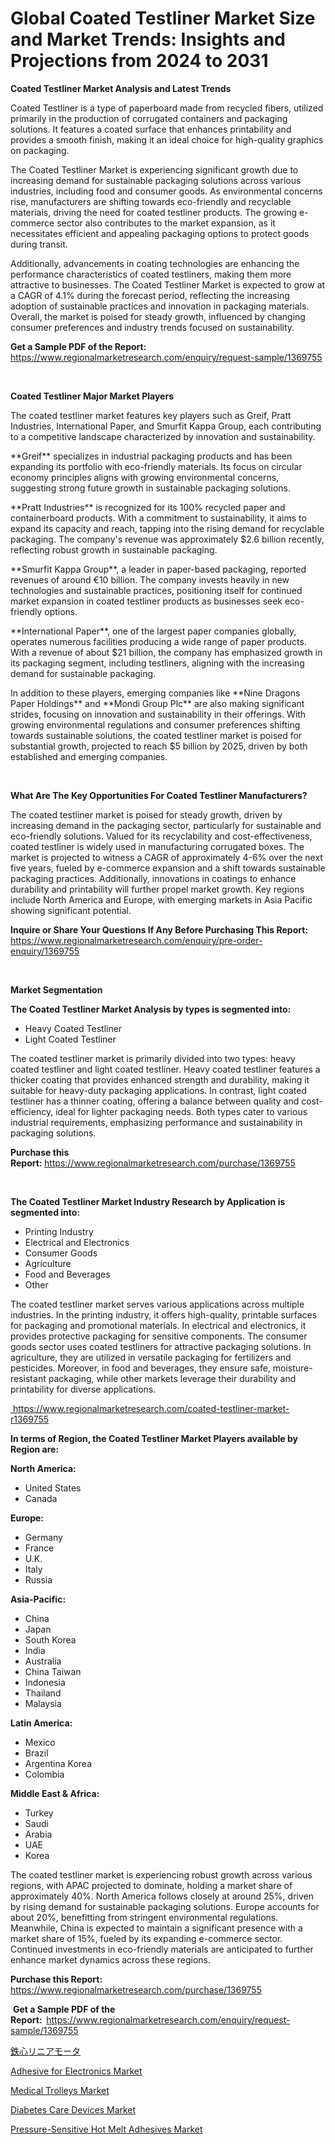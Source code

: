 <p><h1>Global Coated Testliner Market Size and Market Trends: Insights and Projections from 2024 to 2031</h1></p><p><strong>Coated Testliner Market Analysis and Latest Trends</strong></p>
<p><p>Coated Testliner is a type of paperboard made from recycled fibers, utilized primarily in the production of corrugated containers and packaging solutions. It features a coated surface that enhances printability and provides a smooth finish, making it an ideal choice for high-quality graphics on packaging.</p><p>The Coated Testliner Market is experiencing significant growth due to increasing demand for sustainable packaging solutions across various industries, including food and consumer goods. As environmental concerns rise, manufacturers are shifting towards eco-friendly and recyclable materials, driving the need for coated testliner products. The growing e-commerce sector also contributes to the market expansion, as it necessitates efficient and appealing packaging options to protect goods during transit.</p><p>Additionally, advancements in coating technologies are enhancing the performance characteristics of coated testliners, making them more attractive to businesses. The Coated Testliner Market is expected to grow at a CAGR of 4.1% during the forecast period, reflecting the increasing adoption of sustainable practices and innovation in packaging materials. Overall, the market is poised for steady growth, influenced by changing consumer preferences and industry trends focused on sustainability.</p></p>
<p><strong>Get a Sample PDF of the Report:&nbsp;</strong> <a href="https://www.regionalmarketresearch.com/enquiry/request-sample/1369755">https://www.regionalmarketresearch.com/enquiry/request-sample/1369755</a></p>
<p>&nbsp;</p>
<p><strong>Coated Testliner Major Market Players</strong></p>
<p><p>The coated testliner market features key players such as Greif, Pratt Industries, International Paper, and Smurfit Kappa Group, each contributing to a competitive landscape characterized by innovation and sustainability.</p><p>**Greif** specializes in industrial packaging products and has been expanding its portfolio with eco-friendly materials. Its focus on circular economy principles aligns with growing environmental concerns, suggesting strong future growth in sustainable packaging solutions.</p><p>**Pratt Industries** is recognized for its 100% recycled paper and containerboard products. With a commitment to sustainability, it aims to expand its capacity and reach, tapping into the rising demand for recyclable packaging. The company's revenue was approximately $2.6 billion recently, reflecting robust growth in sustainable packaging.</p><p>**Smurfit Kappa Group**, a leader in paper-based packaging, reported revenues of around €10 billion. The company invests heavily in new technologies and sustainable practices, positioning itself for continued market expansion in coated testliner products as businesses seek eco-friendly options.</p><p>**International Paper**, one of the largest paper companies globally, operates numerous facilities producing a wide range of paper products. With a revenue of about $21 billion, the company has emphasized growth in its packaging segment, including testliners, aligning with the increasing demand for sustainable packaging.</p><p>In addition to these players, emerging companies like **Nine Dragons Paper Holdings** and **Mondi Group Plc** are also making significant strides, focusing on innovation and sustainability in their offerings. With growing environmental regulations and consumer preferences shifting towards sustainable solutions, the coated testliner market is poised for substantial growth, projected to reach $5 billion by 2025, driven by both established and emerging companies.</p></p>
<p>&nbsp;</p>
<p><strong>What Are The Key Opportunities For Coated Testliner Manufacturers?</strong></p>
<p><p>The coated testliner market is poised for steady growth, driven by increasing demand in the packaging sector, particularly for sustainable and eco-friendly solutions. Valued for its recyclability and cost-effectiveness, coated testliner is widely used in manufacturing corrugated boxes. The market is projected to witness a CAGR of approximately 4-6% over the next five years, fueled by e-commerce expansion and a shift towards sustainable packaging practices. Additionally, innovations in coatings to enhance durability and printability will further propel market growth. Key regions include North America and Europe, with emerging markets in Asia Pacific showing significant potential.</p></p>
<p><strong>Inquire or Share Your Questions If Any Before Purchasing This Report:</strong> <a href="https://www.regionalmarketresearch.com/enquiry/pre-order-enquiry/1369755">https://www.regionalmarketresearch.com/enquiry/pre-order-enquiry/1369755</a></p>
<p>&nbsp;</p>
<p><strong>Market Segmentation</strong></p>
<p><strong>The Coated Testliner Market Analysis by types is segmented into:</strong></p>
<p><ul><li>Heavy Coated Testliner</li><li>Light Coated Testliner</li></ul></p>
<p><p>The coated testliner market is primarily divided into two types: heavy coated testliner and light coated testliner. Heavy coated testliner features a thicker coating that provides enhanced strength and durability, making it suitable for heavy-duty packaging applications. In contrast, light coated testliner has a thinner coating, offering a balance between quality and cost-efficiency, ideal for lighter packaging needs. Both types cater to various industrial requirements, emphasizing performance and sustainability in packaging solutions.</p></p>
<p><strong>Purchase this Report:&nbsp;</strong><a href="https://www.regionalmarketresearch.com/purchase/1369755">https://www.regionalmarketresearch.com/purchase/1369755</a></p>
<p>&nbsp;</p>
<p><strong>The Coated Testliner Market Industry Research by Application is segmented into:</strong></p>
<p><ul><li>Printing Industry</li><li>Electrical and Electronics</li><li>Consumer Goods</li><li>Agriculture</li><li>Food and Beverages</li><li>Other</li></ul></p>
<p><p>The coated testliner market serves various applications across multiple industries. In the printing industry, it offers high-quality, printable surfaces for packaging and promotional materials. In electrical and electronics, it provides protective packaging for sensitive components. The consumer goods sector uses coated testliners for attractive packaging solutions. In agriculture, they are utilized in versatile packaging for fertilizers and pesticides. Moreover, in food and beverages, they ensure safe, moisture-resistant packaging, while other markets leverage their durability and printability for diverse applications.</p></p>
<p><a href="https://www.regionalmarketresearch.com/coated-testliner-market-r1369755">&nbsp;https://www.regionalmarketresearch.com/coated-testliner-market-r1369755</a></p>
<p><strong>In terms of Region, the Coated Testliner Market Players available by Region are:</strong></p>
<p>
    <p> <strong> North America: </strong>
        <ul>
            <li>United States</li>
            <li>Canada</li>
        </ul>
        </p> 
    <p> <strong> Europe: </strong>
        <ul>
            <li>Germany</li>
            <li>France</li>
            <li>U.K.</li>
            <li>Italy</li>
            <li>Russia</li>
        </ul>
        </p> 
    <p> <strong> Asia-Pacific: </strong>
        <ul>
            <li>China</li>
            <li>Japan</li>
            <li>South Korea</li>
            <li>India</li>
            <li>Australia</li>
            <li>China Taiwan</li>
            <li>Indonesia</li>
            <li>Thailand</li>
            <li>Malaysia</li>
        </ul>
        </p> 
    <p> <strong> Latin America: </strong>
        <ul>
            <li>Mexico</li>
            <li>Brazil</li>
            <li>Argentina Korea</li>
            <li>Colombia</li>
        </ul>
        </p> 
    <p> <strong> Middle East & Africa: </strong>
        <ul>
            <li>Turkey</li>
            <li>Saudi</li>
            <li>Arabia</li>
            <li>UAE</li>
            <li>Korea</li>
        </ul>
    </p>
    </p>
<p><p>The coated testliner market is experiencing robust growth across various regions, with APAC projected to dominate, holding a market share of approximately 40%. North America follows closely at around 25%, driven by rising demand for sustainable packaging solutions. Europe accounts for about 20%, benefitting from stringent environmental regulations. Meanwhile, China is expected to maintain a significant presence with a market share of 15%, fueled by its expanding e-commerce sector. Continued investments in eco-friendly materials are anticipated to further enhance market dynamics across these regions.</p></p>
<p><strong>Purchase this Report: </strong><a href="https://www.regionalmarketresearch.com/purchase/1369755">https://www.regionalmarketresearch.com/purchase/1369755</a></p>
<p>&nbsp;<strong>Get a Sample PDF of the Report:&nbsp;&nbsp;</strong><a href="https://www.regionalmarketresearch.com/enquiry/request-sample/1369755">https://www.regionalmarketresearch.com/enquiry/request-sample/1369755</a></p>
<p><strong></strong></p>
<p><p><a href="https://github.com/mohamedbakry57/Market-Research-Report-List-6/blob/main/110453014216.md">鉄心リニアモータ</a></p><p><a href="https://medium.com/@omdlaunc64/adhesive-for-electronics-market-forecasts-market-trends-and-impact-analysis-2024-2031-ec6cfa406320?postPublishedType=repub">Adhesive for Electronics Market</a></p><p><a href="https://www.linkedin.com/pulse/why-should-you-invest-medical-trolleys-market-trends-leading-th4zf">Medical Trolleys Market</a></p><p><a href="https://www.linkedin.com/pulse/diabetes-care-devices-market-trends-regional-insights-forecasted-fns1f">Diabetes Care Devices Market</a></p><p><a href="https://medium.com/@omdlaunc64/pressure-sensitive-hot-melt-adhesives-market-share-size-trends-industry-analysis-report-by-2dd792d7c880">Pressure-Sensitive Hot Melt Adhesives Market</a></p></p>